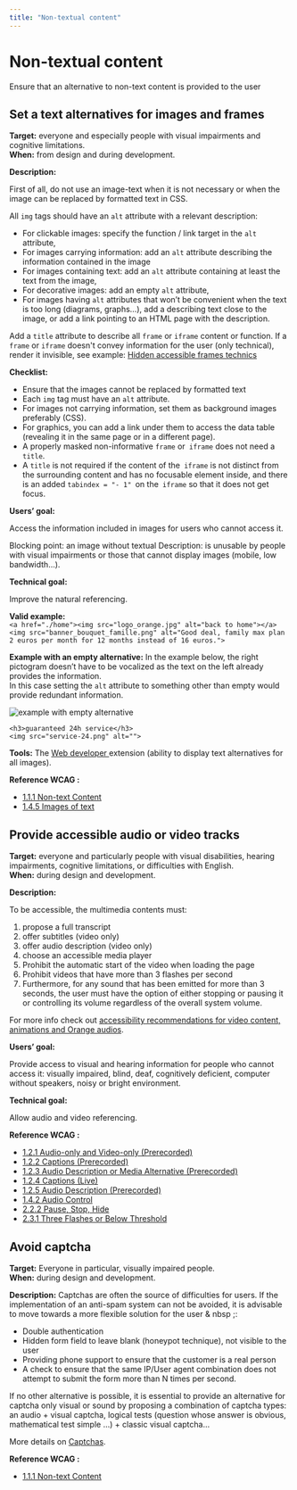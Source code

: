 ```yaml
---
title: "Non-textual content"
---
```


# Non-textual content

<p class="lead">Ensure that an alternative to non-text content is provided to the user</p>



## Set a text alternatives for images and frames

**Target:** everyone and especially people with visual impairments and cognitive limitations.  
**When:** from design and during development.

**Description:**

First of all, do not use an image-text when it is not necessary or when the image can be replaced by formatted text in <abbr>CSS</abbr>.

All `img` tags should have an `alt` attribute with a relevant description: 
- For clickable images: specify the function&nbsp;/ link target in the `alt` attribute,
- For images carrying information: add an `alt` attribute describing the information contained in the image
- For images containing text: add an `alt` attribute containing at least the text from the image,
- For decorative images: add an empty `alt` attribute,
- For images having `alt` attributes that won’t be convenient when the text is too long (diagrams, graphs…), add a describing text close to the image, or add a link pointing to an <abbr>HTML</abbr> page with the description.

Add a `title` attribute to describe all `frame` or `iframe` content or function. If a `frame` or `iframe` doesn't convey information for the user (only technical), render it invisible, see example: [Hidden accessible frames technics](../../components-examples/technical-iframe/)

**Checklist:**

- Ensure that the images cannot be replaced by formatted text
- Each `img` tag must have an `alt` attribute.
- For images not carrying information, set them as background images preferably (<abbr>CSS</abbr>). 
- For graphics, you can add a link under them to access the data table (revealing it in the same page or in a different page).
- A properly masked non-informative `frame` or` iframe` does not need a `title`.
- A `title` is not required if the content of the` iframe` is not distinct from the surrounding content and has no focusable element inside, and there is an added `tabindex = "- 1" `on the` iframe` so that it does not get focus.

**Users’ goal:**

Access the information included in images for users who cannot access it.

Blocking point: an image without textual Description: is unusable by people with visual impairments or those that cannot display images (mobile, low bandwidth…).

**Technical goal:**

Improve the natural referencing.

**Valid example:**     
`<a href="./home"><img src="logo_orange.jpg" alt="back to home"></a>`        
`<img src="banner_bouquet_famille.png" alt="Good deal, family max plan 2 euros per month for 12 months instead of 16 euros.">`

**Example with an empty alternative:** 
In the example below, the right pictogram doesn’t have to be vocalized as the text on the left already provides the information.  
In this case setting the `alt` attribute to something other than empty would provide redundant information.  

![example with empty alternative](../../images/service-24.png)  
  
`<h3>guaranteed 24h service</h3>`  
`<img src="service-24.png" alt="">` 

**Tools:**
The <a href="https://chrispederick.com/work/web-developer/"> Web developer </a> extension (ability to display text alternatives for all images). 

**Reference <abbr>WCAG</abbr>&nbsp;:**  
- <a href="https://www.w3.org/TR/WCAG21/#non-text-content">1.1.1 Non-text Content</a>
- <a href="https://www.w3.org/WAI/WCAG21/Understanding/images-of-text">1.4.5 Images of text</a>




## Provide accessible audio or video tracks

**Target:** everyone and particularly people with visual disabilities, hearing impairments, cognitive limitations, or difficulties with English.  
**When:** during design and development.

**Description:**

To be accessible, the multimedia contents must:
1. propose a full transcript
2. offer subtitles (video only)
3. offer audio description (video only)
4. choose an accessible media player
5. Prohibit the automatic start of the video when loading the page
6. Prohibit videos that have more than 3 flashes per second
7. Furthermore, for any sound that has been emitted for more than 3 seconds, the user must have the option of either stopping or pausing it or controlling its volume regardless of the overall system volume.

For more info check out [accessibility recommendations for video content, animations and Orange audios](../../../../fr/contenu-editorial/composants-animes/).

**Users’ goal:**

Provide access to visual and hearing information for people who cannot access it: visually impaired, blind, deaf, cognitively deficient, computer without speakers, noisy or bright environment.

**Technical goal:**

Allow audio and video referencing.

**Reference <abbr>WCAG</abbr>&nbsp;:**  
- <a href="https://www.w3.org/TR/WCAG21/#audio-only-and-video-only-prerecorded">1.2.1 Audio-only and Video-only (Prerecorded)</a>
- <a href="https://www.w3.org/TR/WCAG21/#captions-prerecorded">1.2.2 Captions (Prerecorded)</a>
- <a href="https://www.w3.org/TR/WCAG21/#audio-description-or-media-alternative-prerecorded">1.2.3 Audio Description or Media Alternative (Prerecorded)</a>
- <a href="https://www.w3.org/TR/WCAG21/#captions-live">1.2.4 Captions (Live)</a>
- <a href="https://www.w3.org/TR/WCAG21/#audio-description-prerecorded">1.2.5 Audio Description (Prerecorded)</a>
- <a href="https://www.w3.org/TR/WCAG21/#audio-control">1.4.2 Audio Control</a>
- <a href="https://www.w3.org/TR/WCAG21/#pause-stop-hide">2.2.2 Pause, Stop, Hide</a>
- <a href="https://www.w3.org/TR/WCAG21/#three-flashes-or-below-threshold">2.3.1 Three Flashes or Below Threshold</a>




## Avoid captcha

**Target:** Everyone in particular, visually impaired people.  
**When:** during design and development.

**Description:**
Captchas are often the source of difficulties for users. If the implementation of an anti-spam system can not be avoided, it is advisable to move towards a more flexible solution for the user & nbsp ;:

- Double authentication
- Hidden form field to leave blank (honeypot technique), not visible to the user
- Providing phone support to ensure that the customer is a real person
- A check to ensure that the same <abbr>IP</abbr>/User agent combination does not attempt to submit the form more than N times per second.

If no other alternative is possible, it is essential to provide an alternative for captcha only visual or sound by proposing a combination of captcha types: an audio + visual captcha, logical tests (question whose answer is obvious, mathematical test simple ...) + classic visual captcha…

More details on [Captchas](../../../articles/captcha-accessibility).

**Reference <abbr>WCAG</abbr>&nbsp;:**  
- <a href="https://www.w3.org/TR/WCAG21/#non-text-content">1.1.1 Non-text Content</a>
